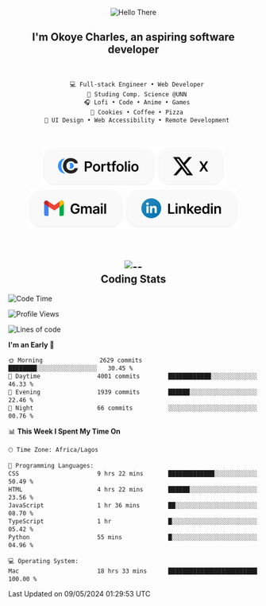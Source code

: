 <div align="center">
  
  ![Hello There](https://readme-typing-svg.demolab.com?font=Fira+Code&weight=600&size=24&duration=4000&pause=300&color=3291FF&center=true&vCenter=true&random=false&width=300&height=24&lines=Hey+There;Hola;Namaste;Aloha;Bonjour;Konnichiwa)
  <h2>I'm <strong>Okoye Charles</strong>, an aspiring software developer</h2>
  
</div>

<br/>

<div align="center">
  
  ```
    💻 Full-stack Engineer • Web Developer
    💼 Studing Comp. Science @UNN
    🎧 Lofi • Code • Anime • Games
    🍪 Cookies • Coffee • Pizza
    📖 UI Design • Web Accessibility • Remote Development
  ```

</div>

<br/>

<div align="center">

  [![portfolio](./assets/badge-portfolio.svg)](https://okoyecharles.com)
  [![X](./assets/badge-x.svg)](https://x.com/okoyecharlesk)
  [![mail](./assets/badge-mail.svg)](mailto:okoyecharles509@gmail.com)
  [![linkedin](./assets/badge-linkedin.svg)](https://linkedin.com/in/okoyecharles)
  
</div>

<br/>



<div align="center">

  <h2>
    <img src="https://media.giphy.com/media/UVG0BN8TOMKkPOJS6e/giphy.gif?cid=790b7611dhvp8dydhh4r22mjr73owy4d5zzlo7s5zyk60w8s&ep=v1_stickers_search&rid=giphy.gif&ct=s" alt="--" height="50" />
    <br/>
    Coding Stats
  </h2>
  
</div>

<!--START_SECTION:waka-->
![Code Time](http://img.shields.io/badge/Code%20Time-20%20hrs%2028%20mins-blue)

![Profile Views](http://img.shields.io/badge/Profile%20Views-7-blue)

![Lines of code](https://img.shields.io/badge/From%20Hello%20World%20I%27ve%20Written-5.8%20million%20lines%20of%20code-blue)

**I'm an Early 🐤** 

```text
🌞 Morning                2629 commits        ████████░░░░░░░░░░░░░░░░░   30.45 % 
🌆 Daytime                4001 commits        ████████████░░░░░░░░░░░░░   46.33 % 
🌃 Evening                1939 commits        ██████░░░░░░░░░░░░░░░░░░░   22.46 % 
🌙 Night                  66 commits          ░░░░░░░░░░░░░░░░░░░░░░░░░   00.76 % 
```


📊 **This Week I Spent My Time On** 

```text
🕑︎ Time Zone: Africa/Lagos

💬 Programming Languages: 
CSS                      9 hrs 22 mins       █████████████░░░░░░░░░░░░   50.49 % 
HTML                     4 hrs 22 mins       ██████░░░░░░░░░░░░░░░░░░░   23.56 % 
JavaScript               1 hr 36 mins        ██░░░░░░░░░░░░░░░░░░░░░░░   08.70 % 
TypeScript               1 hr                █░░░░░░░░░░░░░░░░░░░░░░░░   05.42 % 
Python                   55 mins             █░░░░░░░░░░░░░░░░░░░░░░░░   04.96 % 

💻 Operating System: 
Mac                      18 hrs 33 mins      █████████████████████████   100.00 % 
```


 Last Updated on 09/05/2024 01:29:53 UTC
<!--END_SECTION:waka-->
